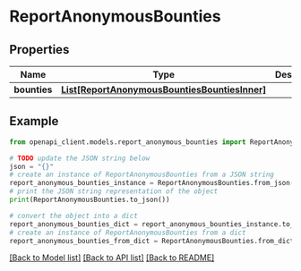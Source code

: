 # ReportAnonymousBounties


## Properties

Name | Type | Description | Notes
------------ | ------------- | ------------- | -------------
**bounties** | [**List[ReportAnonymousBountiesBountiesInner]**](ReportAnonymousBountiesBountiesInner.md) |  | 

## Example

```python
from openapi_client.models.report_anonymous_bounties import ReportAnonymousBounties

# TODO update the JSON string below
json = "{}"
# create an instance of ReportAnonymousBounties from a JSON string
report_anonymous_bounties_instance = ReportAnonymousBounties.from_json(json)
# print the JSON string representation of the object
print(ReportAnonymousBounties.to_json())

# convert the object into a dict
report_anonymous_bounties_dict = report_anonymous_bounties_instance.to_dict()
# create an instance of ReportAnonymousBounties from a dict
report_anonymous_bounties_from_dict = ReportAnonymousBounties.from_dict(report_anonymous_bounties_dict)
```
[[Back to Model list]](../README.md#documentation-for-models) [[Back to API list]](../README.md#documentation-for-api-endpoints) [[Back to README]](../README.md)


